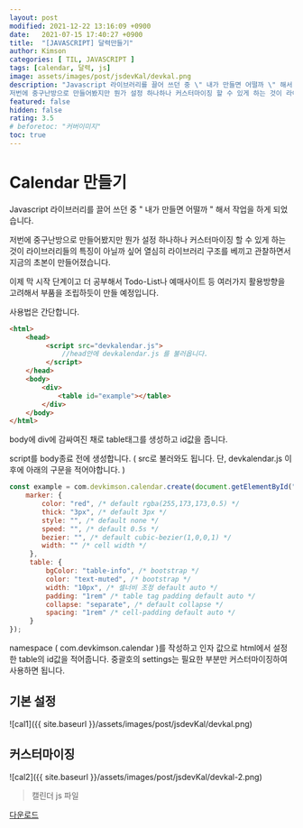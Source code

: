```yaml
---
layout: post
modified: 2021-12-22 13:16:09 +0900
date:   2021-07-15 17:40:27 +0900
title:  "[JAVASCRIPT] 달력만들기"
author: Kimson
categories: [ TIL, JAVASCRIPT ]
tags: [calendar, 달력, js]
image: assets/images/post/jsdevKal/devkal.png
description: "Javascript 라이브러리를 끌어 쓰던 중 \" 내가 만들면 어떨까 \" 해서 작업을 하게 되었습니다.
저번에 중구난방으로 만들어봤지만 뭔가 설정 하나하나 커스터마이징 할 수 있게 하는 것이 라이브러리들의 특징이 아닐까 싶어 열심히 라이브러리 구조를 베끼고 관찰하면서 지금의 초본이 만들어졌습니다."
featured: false
hidden: false
rating: 3.5
# beforetoc: "커버이미지"
toc: true
---
```


# Calendar 만들기

Javascript 라이브러리를 끌어 쓰던 중 " 내가 만들면 어떨까 " 해서 작업을 하게 되었습니다.

저번에 중구난방으로 만들어봤지만 뭔가 설정 하나하나 커스터마이징 할 수 있게 하는 것이 라이브러리들의 특징이 아닐까 싶어 열심히 라이브러리 구조를 베끼고 관찰하면서 지금의 초본이 만들어졌습니다.

이제 막 시작 단계이고 더 공부해서 Todo-List나 예매사이트 등 여러가지 활용방향을 고려해서 부품을 조립하듯이 만들 예정입니다.

사용법은 간단합니다.

```html
<html>
    <head>
         <script src="devkalendar.js">
             //head안에 devkalendar.js 를 불러옵니다.
         </script>   
    </head>
    <body>
        <div>
            <table id="example"></table>
        </div>
    </body>
</html>
```

body에 div에 감싸여진 채로 table태그를 생성하고 id값을 줍니다.

script를 body종료 전에 생성합니다. ( src로 불러와도 됩니다. 단, devkalendar.js 이후에 아래의 구문을 적어야합니다. )

```javascript
const example = com.devkimson.calendar.create(document.getElementById("example")||"example",{
    marker: {
        color: "red", /* default rgba(255,173,173,0.5) */
        thick: "3px", /* default 3px */
        style: "", /* default none */
        speed: "", /* default 0.5s */
        bezier: "", /* default cubic-bezier(1,0,0,1) */
        width: "" /* cell width */
     },
     table: {
         bgColor: "table-info", /* bootstrap */
         color: "text-muted", /* bootstrap */
         width: "10px", /* 셀너비 조정 default auto */
         padding: "1rem" /* table tag padding default auto */
         collapse: "separate", /* default collapse */
         spacing: "1rem" /* cell-padding default auto */
     }   
});
```

namespace ( com.devkimson.calendar )를 작성하고 인자 값으로 html에서 설정한 table의 id값을 적어줍니다.
중괄호의 settings는 필요한 부분만 커스터마이징하여 사용하면 됩니다.


## 기본 설정

![cal1]({{ site.baseurl }}/assets/images/post/jsdevKal/devkal.png)

## 커스터마이징

![cal2]({{ site.baseurl }}/assets/images/post/jsdevKal/devkal-2.png)

> 캘린더 js 파일

<a href="{{ site.baseurl }}/assets/download/kalendarJS.zip" download>다운로드</a>

